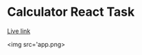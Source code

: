 # Calculator React Task

[Live link](https://calculator-react-task.vercel.app/)

<img src='app.png>
